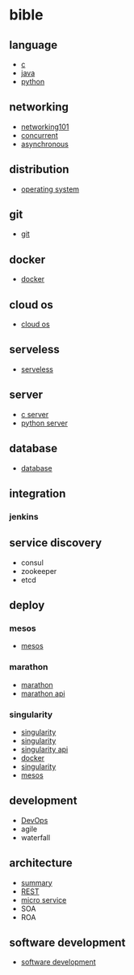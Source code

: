 # bible 

## language

- [c](https://github.com/gaoxinge/bible/tree/master/c)
- [java](https://github.com/gaoxinge/bible/tree/master/java)
- [python](https://github.com/gaoxinge/bible/tree/master/python)

## networking

- [networking101](https://github.com/gaoxinge/bible/tree/master/networking101)
- [concurrent](https://github.com/gaoxinge/bible/tree/master/concurrent)
- [asynchronous](https://github.com/gaoxinge/bible/tree/master/asynchronous)

## distribution

- [operating system](https://github.com/gaoxinge/bible/tree/master/operating%20system)

## git

- [git](https://github.com/gaoxinge/bible/tree/master/git)

## docker

- [docker](https://github.com/gaoxinge/bible/tree/master/docker)

## cloud os

- [cloud os](https://github.com/gaoxinge/bible/tree/master/cloud%20os)

## serveless

- [serveless](https://github.com/gaoxinge/bible/tree/master/serveless)

## server

- [c server](https://github.com/gaoxinge/bible/tree/master/c%20server)
- [python server](https://github.com/gaoxinge/bible/tree/master/python%20server)

## database

- [database](https://github.com/gaoxinge/bible/tree/master/database)

## integration

### jenkins

## service discovery

- consul
- zookeeper
- etcd

## deploy

### mesos

- [mesos](http://mesos.org.cn/Mesos-Introduction.html)

### marathon

- [marathon](http://mesosphere.github.io/marathon/)
- [marathon api](http://mesosphere.github.io/marathon/docs/rest-api.html)

### singularity

- [singularity](https://github.com/singularityware)
- [singularity](http://singularity.lbl.gov/)
- [singularity api](http://getsingularity.com/Docs/reference/apidocs/api-requests.html)
- [docker](https://tin6150.github.io/psg/blogger_container_hpc.html)
- [singularity](http://hao.jobbole.com/singularity/)
- [mesos](http://geek.csdn.net/news/detail/193272)

## development

- [DevOps](https://github.com/gaoxinge/bible/tree/master/DevOps)
- agile
- waterfall

## architecture

- [summary](https://github.com/gaoxinge/bible/tree/master/summary)
- [REST](https://github.com/gaoxinge/bible/tree/master/REST)
- [micro service](https://github.com/gaoxinge/bible/tree/master/micro%20service)
- SOA
- ROA

## software development

- [software development](https://github.com/gaoxinge/bible/tree/master/software%20development)